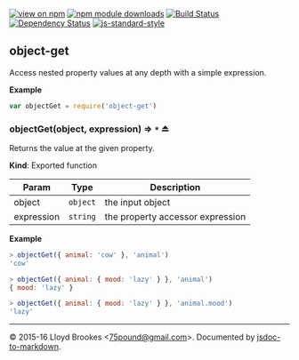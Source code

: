 [![view on npm](http://img.shields.io/npm/v/object-get.svg)](https://www.npmjs.org/package/object-get)
[![npm module downloads](http://img.shields.io/npm/dt/object-get.svg)](https://www.npmjs.org/package/object-get)
[![Build Status](https://travis-ci.org/75lb/object-get.svg?branch=master)](https://travis-ci.org/75lb/object-get)
[![Dependency Status](https://david-dm.org/75lb/object-get.svg)](https://david-dm.org/75lb/object-get)
[![js-standard-style](https://img.shields.io/badge/code%20style-standard-brightgreen.svg)](https://github.com/feross/standard)

<a name="module_object-get"></a>
## object-get
Access nested property values at any depth with a simple expression.

**Example**  
```js
var objectGet = require('object-get')
```
<a name="exp_module_object-get--objectGet"></a>
### objectGet(object, expression) ⇒ <code>\*</code> ⏏
Returns the value at the given property.

**Kind**: Exported function  

| Param | Type | Description |
| --- | --- | --- |
| object | <code>object</code> | the input object |
| expression | <code>string</code> | the property accessor expression |

**Example**  
```js
> objectGet({ animal: 'cow' }, 'animal')
'cow'

> objectGet({ animal: { mood: 'lazy' } }, 'animal')
{ mood: 'lazy' }

> objectGet({ animal: { mood: 'lazy' } }, 'animal.mood')
'lazy'
```

* * *

&copy; 2015-16 Lloyd Brookes \<75pound@gmail.com\>. Documented by [jsdoc-to-markdown](https://github.com/jsdoc2md/jsdoc-to-markdown).

